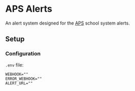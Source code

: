 # APS Alerts

An alert system designed for the [APS](https://apsva.us) school system alerts.

## Setup

### Configuration

`.env` file:

```properties
WEBHOOK=""
ERROR_WEBHOOK=""
ALERT_URL=""
```

